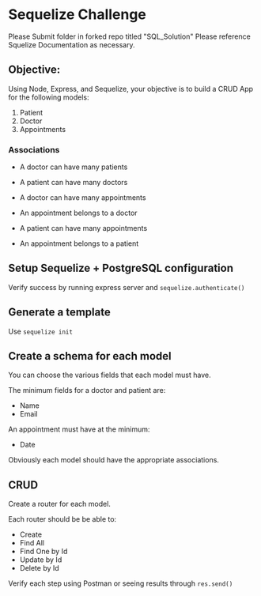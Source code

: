 # Sequelize Challenge
Please Submit folder in forked repo titled "SQL_Solution" Please reference Squelize Documentation as necessary.

## Objective: 

Using Node, Express, and Sequelize, your objective is to build a CRUD App for the following models:

1. Patient 
2. Doctor
3. Appointments

### Associations

* A doctor can have many patients
* A patient can have many doctors

* A doctor can have many appointments
* An appointment belongs to a doctor

* A patient can have many appointments
* An appointment belongs to a patient

## Setup Sequelize + PostgreSQL configuration

Verify success by running express server and `sequelize.authenticate()`

## Generate a template

Use `sequelize init`


## Create a schema for each model

You can choose the various fields that each model must have. 

The minimum fields for a doctor and patient are:
  * Name
  * Email

An appointment must have at the minimum:
  * Date
  
Obviously each model should have the appropriate associations.

## CRUD

Create a router for each model.

Each router should be be able to:
  - Create
  - Find All
  - Find One by Id
  - Update by Id
  - Delete by Id

Verify each step using Postman or seeing results through `res.send()`
